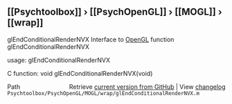 ## [[Psychtoolbox]] &#8250; [[PsychOpenGL]] &#8250; [[MOGL]] &#8250; [[wrap]]

glEndConditionalRenderNVX  Interface to [OpenGL](OpenGL) function glEndConditionalRenderNVX  
  
usage:  glEndConditionalRenderNVX  
  
C function:  void glEndConditionalRenderNVX(void)  




<div class="code_header" style="text-align:right;">
  <span style="float:left;">Path&nbsp;&nbsp;</span> <span class="counter">Retrieve <a href=
  "https://raw.github.com/Psychtoolbox-3/Psychtoolbox-3/beta/Psychtoolbox/PsychOpenGL/MOGL/wrap/glEndConditionalRenderNVX.m">current version from GitHub</a> | View <a href=
  "https://github.com/Psychtoolbox-3/Psychtoolbox-3/commits/beta/Psychtoolbox/PsychOpenGL/MOGL/wrap/glEndConditionalRenderNVX.m">changelog</a></span>
</div>
<div class="code">
  <code>Psychtoolbox/PsychOpenGL/MOGL/wrap/glEndConditionalRenderNVX.m</code>
</div>

